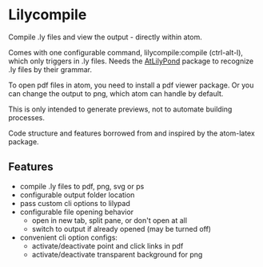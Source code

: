 # Lilycompile

Compile .ly files and view the output - directly within atom.

Comes with one configurable command, lilycompile:compile (ctrl-alt-l), which only triggers in .ly files. Needs the [AtLilyPond](https://atom.io/packages/AtLilyPond) package to recognize .ly files by their grammar.

To open pdf files in atom, you need to install a pdf viewer package. Or you can change the output to png, which atom can handle by default.

This is only intended to generate previews, not to automate building processes.

Code structure and features borrowed from and inspired by the atom-latex package.

## Features
- compile .ly files to pdf, png, svg or ps
- configurable output folder location
- pass custom cli options to lilypad
- configurable file opening behavior
  - open in new tab, split pane, or don't open at all
  - switch to output if already opened (may be turned off)
- convenient cli option configs:
  - activate/deactivate point and click links in pdf
  - activate/deactivate transparent background for png

